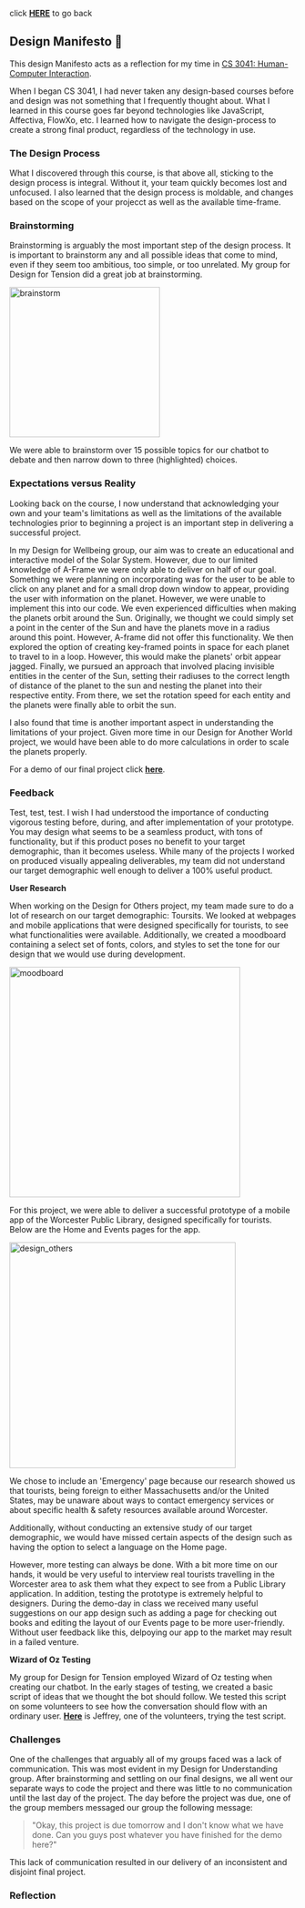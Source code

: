 click **[HERE](README.md)** to go back

## Design Manifesto 📝
This design Manifesto acts as a reflection for my time in [CS 3041: Human-Computer Interaction](https://cs3041-18d.github.io/).

When I began CS 3041, I had never taken any design-based courses before and design was not something that I frequently thought about. What I learned in this course goes far beyond technologies like JavaScript, Affectiva, FlowXo, etc. I learned how to navigate the design-process to create a strong final product, regardless of the technology in use. 
 
### The Design Process
What I discovered through this course, is that above all, sticking to the design process is integral. Without it, your team quickly becomes lost and unfocused. I also learned that the design process is moldable, and changes based on the scope of your projecct as well as the available time-frame. 

### Brainstorming
Brainstorming is arguably the most important step of the design process. It is important to brainstorm any and all possible ideas that come to mind, even if they seem too ambitious, too simple, or too unrelated. My group for Design for Tension did a great job at brainstorming. 

<img width="264" alt="brainstorm" src="https://user-images.githubusercontent.com/6757445/39476499-2944aa40-4d2a-11e8-839f-55caa80054f3.PNG">

We were able to brainstorm over 15 possible topics for our chatbot to debate and then narrow down to three (highlighted) choices. 

### Expectations versus Reality
Looking back on the course, I now understand that acknowledging your own and your team's limitations as well as the limitations of the available technologies prior to beginning a project is an important step in delivering a successful project.

In my Design for Wellbeing group, our aim was to create an educational and interactive model of the Solar System. However, due to our limited knowledge of A-Frame we were only able to deliver on half of our goal. Something we were planning on incorporating was for the user to be able to click on any planet and for a small drop down window to appear, providing the user with information on the planet. However, we were unable to implement this into our code. We even experienced difficulties when making the planets orbit around the Sun. Originally, we thought we could simply set a point in the center of the Sun and have the planets move in a radius around this point. However, A-frame did not offer this functionality. We then explored the option of creating key-framed points in space for each planet to travel to in a loop. However, this would make the planets' orbit appear jagged. Finally, we pursued an approach that involved placing invisible entities in the center of the Sun, setting their radiuses to the correct length of distance of the planet to the sun and nesting the planet into their respective entity. From there, we set the rotation speed for each entity and the planets were finally able to orbit the sun. 

I also found that time is another important aspect in understanding the limitations of your project. Given more time in our Design for Another World project, we would have been able to do more calculations in order to scale the planets properly. 

For a demo of our final project click **[here](http://users.wpi.edu/~mbosik/AnotherWorld/)**. 

### Feedback
Test, test, test. I wish I had understood the importance of conducting vigorous testing before, during, and after implementation of your prototype. You may design what seems to be a seamless product, with tons of functionality, but if this product poses no benefit to your target demographic, than it becomes useless. 
While many of the projects I worked on produced visually appealing deliverables, my team did not understand our target demographic well enough to deliver a 100% useful product. 

**User Research**

When working on the Design for Others project, my team made sure to do a lot of research on our target demographic: Toursits. We looked at webpages and mobile applications that were designed specifically for tourists, to see what functionalities were available. Additionally, we created a moodboard containing a select set of fonts, colors, and styles to set the tone for our design that we would use during development. 

<img width="405" alt="moodboard" src="https://user-images.githubusercontent.com/6757445/39445007-9591a6ba-4c87-11e8-98fd-2000b1a34965.PNG">

For this project, we were able to deliver a successful prototype of a mobile app of the Worcester Public Library, designed specifically for tourists. 
Below are the Home and Events pages for the app. 

<img width="397" alt="design_others" src="https://user-images.githubusercontent.com/6757445/39433597-426f365a-4c64-11e8-9870-a91f6c88aa9c.PNG">

We chose to include an 'Emergency' page because our research showed us that tourists, being foreign to either Massachusetts and/or the United States, may be unaware about ways to contact emergency services or about specific health & safety resources available around Worcester. 

Additionally, without conducting an extensive study of our target demographic, we would have missed certain aspects of the design such as having the option to select a language on the Home page. 

However, more testing can always be done. With a bit more time on our hands, it would be very useful to interview real tourists travelling in the Worcester area to ask them what they expect to see from a Public Library application. In addition, testing the prototype is extremely helpful to designers. During the demo-day in class we received many useful suggestions on our app design such as adding a page for checking out books and editing the layout of our Events page to be more user-friendly. Without user feedback like this, delpoying our app to the market may result in a failed venture. 

**Wizard of Oz Testing**

My group for Design for Tension employed Wizard of Oz testing when creating our chatbot. In the early stages of testing, we created a basic script of ideas that we thought the bot should follow. We tested this script on some volunteers to see how the conversation should flow with an ordinary user. **[Here](https://www.youtube.com/watch?time_continue=2&v=0g6YfH9GGCA)** is Jeffrey, one of the volunteers, trying the test script.


### Challenges
One of the challenges that arguably all of my groups faced was a lack of communication. This was most evident in my Design for Understanding group. After brainstorming and settling on our final designs, we all went our separate ways to code the project and there was little to no communication until the last day of the project. The day before the project was due, one of the group members messaged our group the following message: 

> "Okay, this project is due tomorrow and I don't know what we have done. Can you guys post whatever you have finished for the demo here?"

This lack of communication resulted in our delivery of an inconsistent and disjoint final project. 

### Reflection
